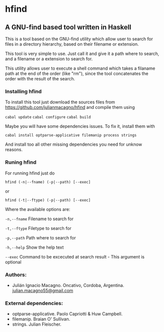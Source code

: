 # hfind

## A GNU-find based tool written in Haskell

This is a tool based on the GNU-find utility which allow user to search for files in a directory hierarchy, based on their filename or extension.

This tool is very simple to use. Just call it and give it a path where to search, and a filename or a extension to search for.

This utility allows user to execute a shell command which takes a filaname path at the end of the order (like "rm"), since the tool concatenates the order with the result of the search.

### Installing hfind

To install this tool just download the sources files from https://github.com/julianmacagno/hfind and compile them using

`cabal update`
`cabal configure`
`cabal build`

Maybe you will have some dependencies issues. To fix it, install them with

`cabal install optparse-applicative filemanip process strings`

And install too all other missing dependencies you need for unknow reasons.

### Runing hfind

For running hfind just do

`hfind (-n|--fname) (-p|--path) [--exec]`

or

`hfind (-t|--ftype) (-p|--path) [--exec]`

Where the available options are:

  `-n,--fname`    Filename to search for

  `-t,--ftype`    Filetype to search for

  `-p,--path`     Path where to search for

  `-h,--help`     Show the help text

  `--exec`        Command to be excecuted at search result - This argument is optional

### Authors:
- Julián Ignacio Macagno. Oncativo, Cordoba, Argentina. 
  julian.macagno55@gmail.com

### External dependencies: 
- optparse-applicative. Paolo Capriotti & Huw Campbell.
- filemanip. Braian O' Sullivan.
- strings. Julian Fleischer.